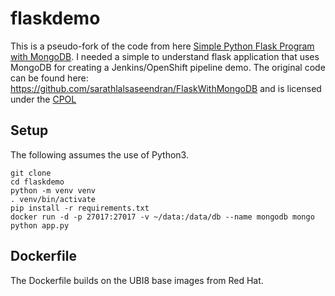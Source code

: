 # flaskdemo

This is a pseudo-fork of the code from here [Simple Python Flask Program with MongoDB](https://www.codeproject.com/Articles/1255416/Simple-Python-Flask-Program-with-MongoDB).  I needed a simple to understand flask application that uses MongoDB for creating a Jenkins/OpenShift pipeline demo. The original code can be found here: https://github.com/sarathlalsaseendran/FlaskWithMongoDB and is licensed under the [CPOL](https://www.codeproject.com/info/cpol10.aspx)

## Setup

The following assumes the use of Python3.  

```
git clone
cd flaskdemo
python -m venv venv
. venv/bin/activate
pip install -r requirements.txt
docker run -d -p 27017:27017 -v ~/data:/data/db --name mongodb mongo
python app.py
```

## Dockerfile

The Dockerfile builds on the UBI8 base images from Red Hat.
